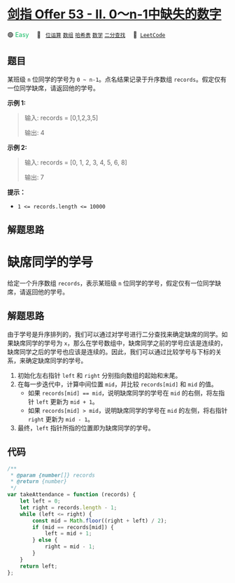 # [剑指 Offer 53 - II. 0～n-1中缺失的数字](https://leetcode.cn/problems/que-shi-de-shu-zi-lcof)

🟢 <font color=#15bd66>Easy</font>&emsp; 🔖&ensp; [`位运算`](/leetcode/outline/tag/bit-manipulation.md) [`数组`](/leetcode/outline/tag/array.md) [`哈希表`](/leetcode/outline/tag/hash-table.md) [`数学`](/leetcode/outline/tag/mathematics.md) [`二分查找`](/leetcode/outline/tag/binary-search.md)&emsp; 🔗&ensp;[`LeetCode`](https://leetcode.cn/problems/que-shi-de-shu-zi-lcof/)

## 题目

某班级 `n` 位同学的学号为 `0 ~ n-1`。点名结果记录于升序数组 `records`。假定仅有一位同学缺席，请返回他的学号。

**示例 1:**

> 输入: records = [0,1,2,3,5]
>
> 输出: 4

**示例 2:**

> 输入: records = [0, 1, 2, 3, 4, 5, 6, 8]
>
> 输出: 7

**提示：**

- `1 <= records.length <= 10000`

## 解题思路

# 缺席同学的学号

给定一个升序数组 `records`，表示某班级 `n` 位同学的学号，假定仅有一位同学缺席，请返回他的学号。

## 解题思路

由于学号是升序排列的，我们可以通过对学号进行二分查找来确定缺席的同学。如果缺席同学的学号为 `x`，那么在学号数组中，缺席同学之前的学号应该是连续的，缺席同学之后的学号也应该是连续的。因此，我们可以通过比较学号与下标的关系，来确定缺席同学的学号。

1. 初始化左右指针 `left` 和 `right` 分别指向数组的起始和末尾。
2. 在每一步迭代中，计算中间位置 `mid`，并比较 `records[mid]` 和 `mid` 的值。
   - 如果 `records[mid] == mid`，说明缺席同学的学号在 `mid` 的右侧，将左指针 `left` 更新为 `mid + 1`。
   - 如果 `records[mid] > mid`，说明缺席同学的学号在 `mid` 的左侧，将右指针 `right` 更新为 `mid - 1`。
3. 最终，`left` 指针所指的位置即为缺席同学的学号。

## 代码

```javascript
/**
 * @param {number[]} records
 * @return {number}
 */
var takeAttendance = function (records) {
	let left = 0;
	let right = records.length - 1;
	while (left <= right) {
		const mid = Math.floor((right + left) / 2);
		if (mid == records[mid]) {
			left = mid + 1;
		} else {
			right = mid - 1;
		}
	}
	return left;
};
```
